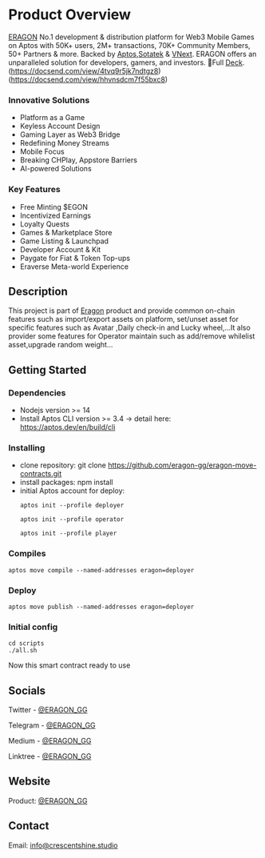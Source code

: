 # Product Overview

[ERAGON](https://eragon.gg/) No.1 development & distribution platform for Web3 Mobile Games on Aptos with 50K+ users, 2M+ transactions, 70K+ Community Members, 50+ Partners & more. Backed by [Aptos](https://aptosfoundation.org/),[Sotatek](https://www.sotatek.com/) & [VNext](https://vnextglobal.com/).
ERAGON offers an unparalleled solution for developers, gamers, and investors. 🎴Full [Deck](https://docsend.com/view/tpvrm7pqygnphai2). (https://docsend.com/view/4tvq9r5jk7ndtgz8)  (https://docsend.com/view/hhvnsdcm7f55bxc8)

### Innovative Solutions
* Platform as a Game
* Keyless Account Design
* Gaming Layer as Web3 Bridge
* Redefining Money Streams
* Mobile Focus
* Breaking CHPlay, Appstore Barriers
* AI-powered Solutions
### Key Features
* Free Minting $EGON
* Incentivized Earnings
* Loyalty Quests
* Games & Marketplace Store
* Game Listing & Launchpad
* Developer Account & Kit
* Paygate for Fiat & Token Top-ups
* Eraverse Meta-world Experience

## Description

This project is part of [Eragon](https://eragon.gg) product and provide common on-chain features such as import/export assets on platform, set/unset asset for specific features such as Avatar ,Daily check-in and Lucky wheel,...It also provider some features for Operator maintain such as add/remove whilelist asset,upgrade random weight... 

## Getting Started

### Dependencies

* Nodejs version >= 14
* Install Aptos CLI version >= 3.4 -> detail here: https://aptos.dev/en/build/cli

### Installing

* clone repository: git clone https://github.com/eragon-gg/eragon-move-contracts.git
* install packages: npm install
* initial Aptos account for deploy: 
    ```
    aptos init --profile deployer
    ```
    ```
    aptos init --profile operator
    ```
    ```
    aptos init --profile player
    ```

### Compiles
```
aptos move compile --named-addresses eragon=deployer
```
### Deploy
```
aptos move publish --named-addresses eragon=deployer
```
### Initial config
```
cd scripts
./all.sh
```
Now this smart contract ready to use

## Socials

Twitter - [@ERAGON_GG](https://twitter.com/Eragon_gg)

Telegram - [@ERAGON_GG](https://t.me/eragongg)

Medium - [@ERAGON_GG](https://medium.com/@eragon_gg)

Linktree - [@ERAGON_GG](https://linktr.ee/ERAGON_GG)

## Website

Product: [@ERAGON_GG](https://eragon.gg)

## Contact

Email: info@crescentshine.studio
